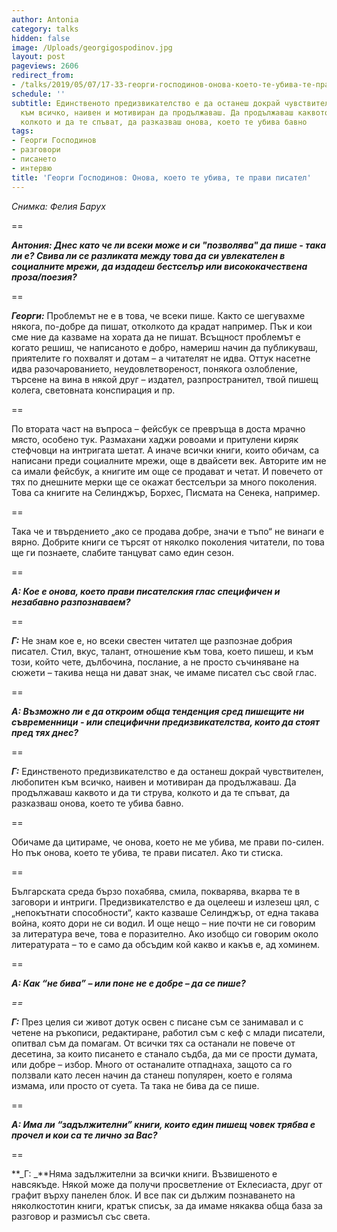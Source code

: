 ```yaml
---
author: Antonia
category: talks
hidden: false
image: /Uploads/georgigospodinov.jpg
layout: post
pageviews: 2606
redirect_from:
- /talks/2019/05/07/17-33-георги-господинов-онова-което-те-убива-те-прави-писател
schedule: ''
subtitle: Единственото предизвикателство е да останеш докрай чувствителен, любопитен
  към всичко, наивен и мотивиран да продължаваш. Да продължаваш каквото и да ти струва,
  колкото и да те спъват, да разказваш онова, което те убива бавно
tags:
- Георги Господинов
- разговори
- писането
- интервю
title: 'Георги Господинов: Онова, което те убива, те прави писател'
---
```


_Снимка: Фелия Барух_

\==

**_Антония: Днес като че ли всеки може и си "позволява" да пише - така ли е? Свива ли се разликата между това да си увлекателен в социалните мрежи, да издадеш бестселър или висококачествена проза/поезия?_**

\==

**_Георги:_** Проблемът не е в това, че всеки пише. Както се шегувахме някога, по-добре да пишат, отколкото да крадат например. Пък и кои сме ние да казваме на хората да не пишат. Всъщност проблемът е когато решиш, че написаното е добро, намериш начин да публикуваш, приятелите го похвалят и дотам – а читателят не идва. Оттук насетне идва разочарованието, неудовлетвореност, понякога озлобление, търсене на вина в някой друг – издател, разпространител, твой пишещ колега, световната конспирация и пр. 

\==

По втората част на въпроса – фейсбук се превръща в доста мрачно място, особено тук. Размахани хаджи ровоами и притулени киряк стефчовци на интригата шетат. А иначе всички книги, които обичам, са написани преди социалните мрежи, още в двайсети век. Авторите им не са имали фейсбук, а книгите им още се продават и четат. И повечето от тях по днешните мерки ще се окажат бестселъри за много поколения. Това са книгите на Селинджър, Борхес, Писмата на Сенека, например. 

\==

Така че и твърдението „ако се продава добре, значи е тъпо“ не винаги е вярно. Добрите книги се търсят от няколко поколения читатели, по това ще ги познаете, слабите танцуват само един сезон. 

\==

**_А: Кое е онова, което прави писателския глас специфичен и незабавно разпознаваем?_**

\==

**_Г:_** Не знам кое е, но всеки свестен читател ще разпознае добрия писател. Стил, вкус, талант, отношение към това, което пишеш, и към този, който чете, дълбочина, послание, а не просто съчиняване на сюжети – такива неща ни дават знак, че имаме писател със свой глас.

\==

**_А: Възможно ли е да откроим обща тенденция сред пишещите ни съвременници - или специфични предизвикателства, които да стоят пред тях днес?_**

\==

**_Г:_** Единственото предизвикателство е да останеш докрай чувствителен, любопитен към всичко, наивен и мотивиран да продължаваш. Да продължаваш каквото и да ти струва, колкото и да те спъват, да разказваш онова, което те убива бавно. 

\==

Обичаме да цитираме, че онова, което не ме убива, ме прави по-силен. Но пък онова, което те убива, те прави писател. Ако ти стиска. 

\==

Българската среда бързо похабява, смила, покварява, вкарва те в заговори и интриги. Предизвикателство е да оцелееш и излезеш цял, с „непокътнати способности“, както казваше Селинджър, от една такава война, която дори не си водил. И още нещо – ние почти не си говорим за литература вече, това е поразително. Ако изобщо си говорим около литературата – то е само да обсъдим кой какво и какъв е, ад хоминем.

\==

**_А: Как “не бива” – или поне не е добре – да се пише?_**

_\==_

**_Г:_** През целия си живот дотук освен с писане съм се занимавал и с четене на ръкописи, редактиране, работил съм с кеф с млади писатели, опитвал съм да помагам. От всички тях са останали не повече от десетина, за които писането е станало съдба, да ми се прости думата, или добре – избор. Много от останалите отпаднаха, защото са го ползвали като лесен начин да станеш популярен, което е голяма измама, или просто от суета. Та така не бива да се пише. 

\==

**_А: Има ли “задължителни” книги, които един пишещ човек трябва е прочел и кои са те лично за Вас?_**

\==

**_Г: _**Няма задължителни за всички книги. Възвишеното е навсякъде. Някой може да получи просветление от Еклесиаста, друг от графит върху панелен блок. И все пак си дължим познаването на няколкостотин книги, кратък списък, за да имаме някаква обща база за разговор и размисъл със света.